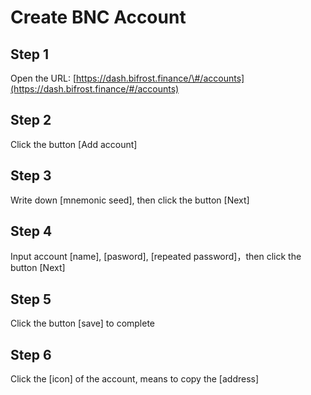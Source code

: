# Create BNC Account

## Step 1

Open the URL: [https://dash.bifrost.finance/\#/accounts](https://dash.bifrost.finance/#/accounts)

## Step 2

Click the button \[Add account\]

## Step 3

Write down \[mnemonic seed\], then click the button \[Next\]

## Step 4

Input account \[name\], \[pasword\], \[repeated password\]，then click the button \[Next\]

## Step 5

Click the button \[save\] to complete

## Step 6

Click the \[icon\] of the account, means to copy the \[address\]

